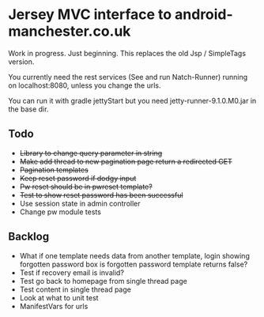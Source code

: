 Jersey MVC interface to android-manchester.co.uk
================================================

Work in progress. Just beginning. This replaces the old Jsp / SimpleTags version.

You currently need the rest services (See and run Natch-Runner) running on localhost:8080, unless you change the urls.

You can run it with gradle jettyStart but you need jetty-runner-9.1.0.M0.jar in the base dir.

Todo
-----
* ~~Library to change query parameter in string~~
* ~~Make add thread to new pagination page return a redirected GET~~
* ~~Pagination templates~~
* ~~Keep reset password if dodgy input~~
* ~~Pw reset should be in pwreset template?~~
* ~~Test to show reset password has been successful~~
* Use session state in admin controller
* Change pw module tests

Backlog
-------

* What if one template needs data from another template, login showing forgotten password box is forgotten password template returns false?
* Test if recovery email is invalid?
* Test go back to homepage from single thread page
* Test content in single thread page
* Look at what to unit test
* ManifestVars for urls
